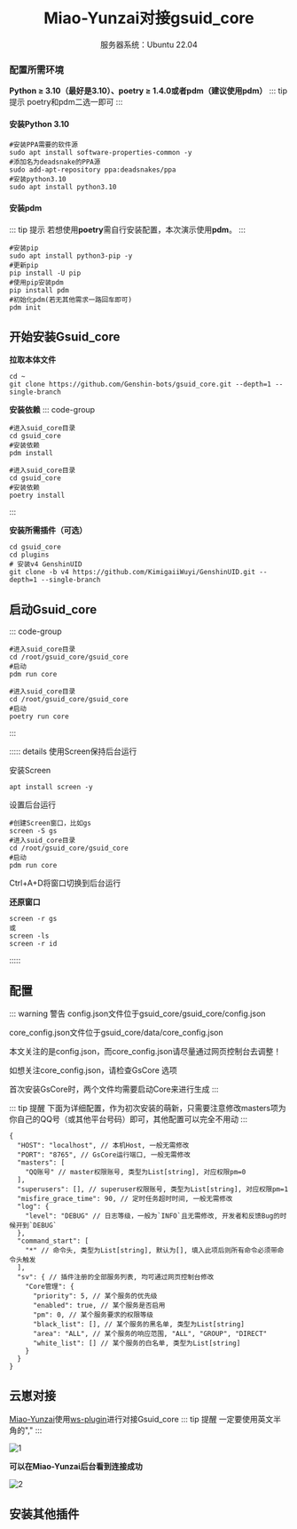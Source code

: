 # <center>Miao-Yunzai对接gsuid_core</center>

<center>服务器系统：Ubuntu 22.04</center>

### 配置所需环境

**Python ≥ 3.10（最好是3.10）、poetry ≥ 1.4.0或者pdm（建议使用pdm）**
::: tip 提示
poetry和pdm二选一即可
:::

#### 安装Python 3.10

```
#安装PPA需要的软件源
sudo apt install software-properties-common -y
#添加名为deadsnake的PPA源
sudo add-apt-repository ppa:deadsnakes/ppa
#安装python3.10
sudo apt install python3.10
```

#### 安装pdm
::: tip 提示
若想使用**poetry**需自行安装配置，本次演示使用**pdm**。
:::

```
#安装pip
sudo apt install python3-pip -y
#更新pip
pip install -U pip
#使用pip安装pdm
pip install pdm
#初始化pdm(若无其他需求一路回车即可)
pdm init
```

## 开始安装Gsuid_core

**拉取本体文件**

```
cd ~
git clone https://github.com/Genshin-bots/gsuid_core.git --depth=1 --single-branch
```

**安装依赖**
::: code-group

``` [pdm]
#进入suid_core目录
cd gsuid_core
#安装依赖
pdm install
```

``` [poetry]
#进入suid_core目录
cd gsuid_core
#安装依赖
poetry install
```

:::


**安装所需插件（可选）**

```
cd gsuid_core
cd plugins
# 安装v4 GenshinUID
git clone -b v4 https://github.com/KimigaiiWuyi/GenshinUID.git --depth=1 --single-branch
```

## 启动Gsuid_core

::: code-group

``` [pdm]
#进入suid_core目录
cd /root/gsuid_core/gsuid_core
#启动
pdm run core
```

``` [poetry]
#进入suid_core目录
cd /root/gsuid_core/gsuid_core
#启动
poetry run core
```
:::

::::: details 使用Screen保持后台运行

安装Screen

````
apt install screen -y
````

设置后台运行

````
#创建Screen窗口，比如gs
screen -S gs
#进入suid_core目录
cd /root/gsuid_core/gsuid_core
#启动
pdm run core

````
Ctrl+A+D将窗口切换到后台运行

**还原窗口**

````
screen -r gs
或
screen -ls
screen -r id
````
:::::

## 配置

::: warning 警告
config.json文件位于gsuid_core/gsuid_core/config.json

core_config.json文件位于gsuid_core/data/core_config.json

本文关注的是config.json，而core_config.json请尽量通过网页控制台去调整！

如想关注core_config.json，请检查GsCore 选项

首次安装GsCore时，两个文件均需要启动Core来进行生成
:::

::: tip 提醒
下面为详细配置，作为初次安装的萌新，只需要注意修改masters项为你自己的QQ号（或其他平台号码）即可，其他配置可以完全不用动
:::

```
{
  "HOST": "localhost", // 本机Host, 一般无需修改
  "PORT": "8765", // GsCore运行端口, 一般无需修改
  "masters": [
    "QQ账号" // master权限账号, 类型为List[string], 对应权限pm=0
  ],
  "superusers": [], // superuser权限账号, 类型为List[string], 对应权限pm=1
  "misfire_grace_time": 90, // 定时任务超时时间, 一般无需修改
  "log": {
    "level": "DEBUG" // 日志等级，一般为`INFO`且无需修改, 开发者和反馈Bug的时候开到`DEBUG`
  },
  "command_start": [
    "*" // 命令头, 类型为List[string], 默认为[], 填入此项后则所有命令必须带命令头触发
  ],
  "sv": { // 插件注册的全部服务列表, 均可通过网页控制台修改
    "Core管理": {
      "priority": 5, // 某个服务的优先级
      "enabled": true, // 某个服务是否启用
      "pm": 0, // 某个服务要求的权限等级
      "black_list": [], // 某个服务的黑名单, 类型为List[string]
      "area": "ALL", // 某个服务的响应范围, "ALL", "GROUP", "DIRECT"
      "white_list": [] // 某个服务的白名单, 类型为List[string]
    }
  }
}
```

## 云崽对接

[Miao-Yunzai](/gsbot.md)使用[ws-plugin](https://gitee.com/xiaoye12123/ws-plugin)进行对接Gsuid_core
::: tip 提醒
一定要使用英文半角的","
:::

![1](https://image.hexokina.cn/file/f95f06fe7615ec13202b7.png)

**可以在Miao-Yunzai后台看到连接成功**

![2](https://image.hexokina.cn/file/e45f56a7bda88f37fabae.png)


## 安装其他插件